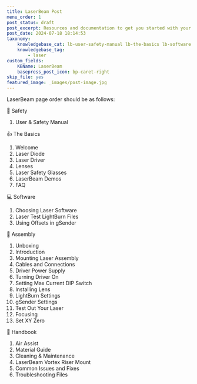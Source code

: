 ```yaml
---
title: LaserBeam Post
menu_order: 1
post_status: draft
post_excerpt: Resources and documentation to get you started with your LaserBeam. You will find info about routers, software, assembly, end mills - everything you need to get started.
post_date: 2024-07-18 18:14:53
taxonomy:
    knowledgebase_cat: lb-user-safety-manual lb-the-basics lb-software lb-assembly lb-advanced
    knowledgebase_tag:
        - laser
custom_fields:
    KBName: LaserBeam
    basepress_post_icon: bp-caret-right
skip_file: yes
featured_image: _images/post-image.jpg
---
```


LaserBeam page order should be as follows:

📁 Safety

1. User & Safety Manual

👍 The Basics

1. Welcome
2. Laser Diode
3. Laser Driver
4. Lenses
5. Laser Safety Glasses
6. LaserBeam Demos
7. FAQ

💻 Software

1. Choosing Laser Software
2. Laser Test LightBurn Files
3. Using Offsets in gSender

🔧 Assembly

1. Unboxing
2. Introduction
3. Mounting Laser Assembly
4. Cables and Connections
5. Driver Power Supply
6. Turning Driver On
7. Setting Max Current DIP Switch
8. Installing Lens
9. LightBurn Settings
10. gSender Settings
11. Test Out Your Laser
12. Focusing
13. Set XY Zero

📙 Handbook

1. Air Assist
2. Material Guide
3. Cleaning & Maintenance
4. LaserBeam Vortex Riser Mount
5. Common Issues and Fixes
6. Troubleshooting Files
